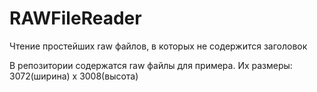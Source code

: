 # RAWFileReader
Чтение простейших raw файлов, в которых не содержится заголовок

В репозитории содержатся raw файлы для примера. Их размеры: 3072(ширина) x 3008(высота)
